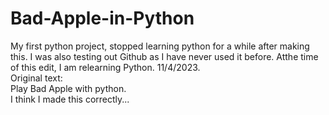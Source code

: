 # Bad-Apple-in-Python

My first python project, stopped learning python for a while after making this. I was also testing out Github as I have never used it before. Atthe time of this edit, I am relearning Python. 11/4/2023.<br/>
Original text: <br/>
Play Bad Apple with python. <br/>
I think I made this correctly... <br/>

